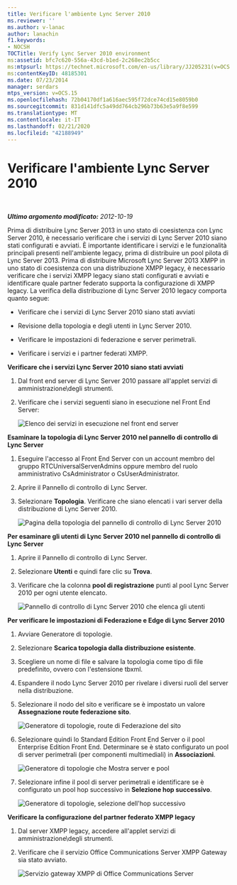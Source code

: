 ```yaml
---
title: Verificare l'ambiente Lync Server 2010
ms.reviewer: ''
ms.author: v-lanac
author: lanachin
f1.keywords:
- NOCSH
TOCTitle: Verify Lync Server 2010 environment
ms:assetid: bfc7c620-556a-43cd-b1ed-2c268ec2b5cc
ms:mtpsurl: https://technet.microsoft.com/en-us/library/JJ205231(v=OCS.15)
ms:contentKeyID: 48185301
ms.date: 07/23/2014
manager: serdars
mtps_version: v=OCS.15
ms.openlocfilehash: 72b04170df1a616aec595f72dce74cd15e8059b0
ms.sourcegitcommit: 831d141dfc5a49dd764cb296b73b63e5a9f8e599
ms.translationtype: MT
ms.contentlocale: it-IT
ms.lasthandoff: 02/21/2020
ms.locfileid: "42188949"
---
```

<div data-xmlns="http://www.w3.org/1999/xhtml">

<div class="topic" data-xmlns="http://www.w3.org/1999/xhtml" data-msxsl="urn:schemas-microsoft-com:xslt" data-cs="https://msdn.microsoft.com/">

<div data-asp="https://msdn2.microsoft.com/asp">

# <a name="verify-lync-server-2010-environment"></a>Verificare l'ambiente Lync Server 2010

</div>

<div id="mainSection">

<div id="mainBody">

<span> </span>

_**Ultimo argomento modificato:** 2012-10-19_

Prima di distribuire Lync Server 2013 in uno stato di coesistenza con Lync Server 2010, è necessario verificare che i servizi di Lync Server 2010 siano stati configurati e avviati. È importante identificare i servizi e le funzionalità principali presenti nell'ambiente legacy, prima di distribuire un pool pilota di Lync Server 2013. Prima di distribuire Microsoft Lync Server 2013 XMPP in uno stato di coesistenza con una distribuzione XMPP legacy, è necessario verificare che i servizi XMPP legacy siano stati configurati e avviati e identificare quale partner federato supporta la configurazione di XMPP legacy. La verifica della distribuzione di Lync Server 2010 legacy comporta quanto segue:

  - Verificare che i servizi di Lync Server 2010 siano stati avviati

  - Revisione della topologia e degli utenti in Lync Server 2010.

  - Verificare le impostazioni di federazione e server perimetrali.

  - Verificare i servizi e i partner federati XMPP.

**Verificare che i servizi Lync Server 2010 siano stati avviati**

1.  Dal front end server di Lync Server 2010 passare all'applet servizi di amministrazione\\degli strumenti.

2.  Verificare che i servizi seguenti siano in esecuzione nel Front End Server:
    
    ![Elenco dei servizi in esecuzione nel front end server](images/JJ205231.639f2729-b759-4d8e-b4ad-59d7f68adcd2(OCS.15).jpg "Elenco dei servizi in esecuzione nel front end server")

**Esaminare la topologia di Lync Server 2010 nel pannello di controllo di Lync Server**

1.  Eseguire l'accesso al Front End Server con un account membro del gruppo RTCUniversalServerAdmins oppure membro del ruolo amministrativo CsAdministrator o CsUserAdministrator.

2.  Aprire il Pannello di controllo di Lync Server.

3.  Selezionare **Topologia**. Verificare che siano elencati i vari server della distribuzione di Lync Server 2010.
    
    ![Pagina della topologia del pannello di controllo di Lync Server 2010](images/JJ205231.338ce4fb-2162-4176-a249-ec4ae021fa6a(OCS.15).jpg "Pagina della topologia del pannello di controllo di Lync Server 2010")

**Per esaminare gli utenti di Lync Server 2010 nel pannello di controllo di Lync Server**

1.  Aprire il Pannello di controllo di Lync Server.

2.  Selezionare **Utenti** e quindi fare clic su **Trova**.

3.  Verificare che la colonna **pool di registrazione** punti al pool Lync Server 2010 per ogni utente elencato.
    
    ![Pannello di controllo di Lync Server 2010 che elenca gli utenti](images/JJ205231.a9378c40-7a52-4c78-ad83-1463847c9edb(OCS.15).jpg "Pannello di controllo di Lync Server 2010 che elenca gli utenti")

**Per verificare le impostazioni di Federazione e Edge di Lync Server 2010**

1.  Avviare Generatore di topologie.

2.  Selezionare **Scarica topologia dalla distribuzione esistente**.

3.  Scegliere un nome di file e salvare la topologia come tipo di file predefinito, ovvero con l'estensione tbxml.

4.  Espandere il nodo Lync Server 2010 per rivelare i diversi ruoli del server nella distribuzione.

5.  Selezionare il nodo del sito e verificare se è impostato un valore **Assegnazione route federazione sito**.
    
    ![Generatore di topologie, route di Federazione del sito](images/JJ205231.87de3735-af7e-4280-8d72-c42cb0ea1c05(OCS.15).jpg "Generatore di topologie, route di Federazione del sito")

6.  Selezionare quindi lo Standard Edition Front End Server o il pool Enterprise Edition Front End. Determinare se è stato configurato un pool di server perimetrali (per componenti multimediali) in **Associazioni**.
    
    ![Generatore di topologie che Mostra server e pool](images/JJ205231.5ad5ea3b-b122-44dd-8968-f1147d6d45f1(OCS.15).jpg "Generatore di topologie che Mostra server e pool")

7.  Selezionare infine il pool di server perimetrali e identificare se è configurato un pool hop successivo in **Selezione hop successivo**.
    
    ![Generatore di topologie, selezione dell'hop successivo](images/JJ205231.3121e723-fba7-498e-a786-bde7be1a55e2(OCS.15).jpg "Generatore di topologie, selezione dell'hop successivo")

**Verificare la configurazione del partner federato XMPP legacy**

1.  Dal server XMPP legacy, accedere all'applet servizi di amministrazione\\degli strumenti.

2.  Verificare che il servizio Office Communications Server XMPP Gateway sia stato avviato.
    
    ![Servizio gateway XMPP di Office Communications Server](images/JJ721906.23223724-3c4b-4cb9-ace2-1cab2c3c91c3(OCS.15).jpg "Servizio gateway XMPP di Office Communications Server")

</div>

<span> </span>

</div>

</div>

</div>

